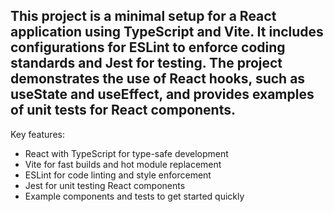 ## This project is a minimal setup for a React application using TypeScript and Vite. It includes configurations for ESLint to enforce coding standards and Jest for testing. The project demonstrates the use of React hooks, such as useState and useEffect, and provides examples of unit tests for React components.

Key features:

-  React with TypeScript for type-safe development
-  Vite for fast builds and hot module replacement
-  ESLint for code linting and style enforcement
-  Jest for unit testing React components
-  Example components and tests to get started quickly
